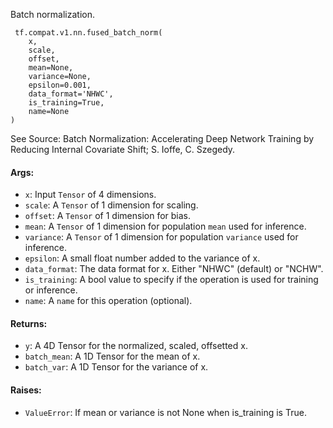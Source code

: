Batch normalization.

```
 tf.compat.v1.nn.fused_batch_norm(
    x,
    scale,
    offset,
    mean=None,
    variance=None,
    epsilon=0.001,
    data_format='NHWC',
    is_training=True,
    name=None
)
```
See Source: Batch Normalization: Accelerating Deep Network Training by Reducing Internal Covariate Shift; S. Ioffe, C. Szegedy.
#### Args:
- `x`: Input `Tensor` of 4 dimensions.
- `scale`: A `Tensor` of 1 dimension for scaling.
- `offset`: A `Tensor` of 1 dimension for bias.
- `mean`: A `Tensor` of 1 dimension for population `mean` used for inference.
- `variance`: A `Tensor` of 1 dimension for population `variance` used for inference.
- `epsilon`: A small float number added to the variance of x.
- `data_format`: The data format for x. Either "NHWC" (default) or "NCHW".
- `is_training`: A bool value to specify if the operation is used for training or inference.
- `name`: A `name` for this operation (optional).
#### Returns:
- `y`: A 4D Tensor for the normalized, scaled, offsetted x.
- `batch_mean`: A 1D Tensor for the mean of x.
- `batch_var`: A 1D Tensor for the variance of x.
#### Raises:
- `ValueError`: If mean or variance is not None when is_training is True.
